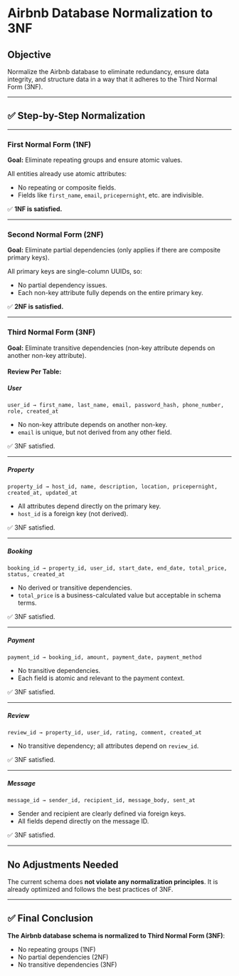 # Airbnb Database Normalization to 3NF

## Objective

Normalize the Airbnb database to eliminate redundancy, ensure data integrity, and structure data in a way that it adheres to the Third Normal Form (3NF).

---

## ✅ Step-by-Step Normalization

---

### First Normal Form (1NF)

**Goal:** Eliminate repeating groups and ensure atomic values.

All entities already use atomic attributes:

- No repeating or composite fields.
- Fields like `first_name`, `email`, `pricepernight`, etc. are indivisible.

✅ **1NF is satisfied.**

---

### Second Normal Form (2NF)

**Goal:** Eliminate partial dependencies (only applies if there are composite primary keys).

All primary keys are single-column UUIDs, so:

- No partial dependency issues.
- Each non-key attribute fully depends on the entire primary key.

✅ **2NF is satisfied.**

---

### Third Normal Form (3NF)

**Goal:** Eliminate transitive dependencies (non-key attribute depends on another non-key attribute).

#### Review Per Table:

##### User

```text
user_id → first_name, last_name, email, password_hash, phone_number, role, created_at
```

- No non-key attribute depends on another non-key.
- `email` is unique, but not derived from any other field.

✅ 3NF satisfied.

---

##### Property

```text
property_id → host_id, name, description, location, pricepernight, created_at, updated_at
```

- All attributes depend directly on the primary key.
- `host_id` is a foreign key (not derived).

✅ 3NF satisfied.

---

##### Booking

```text
booking_id → property_id, user_id, start_date, end_date, total_price, status, created_at
```

- No derived or transitive dependencies.
- `total_price` is a business-calculated value but acceptable in schema terms.

✅ 3NF satisfied.

---

##### Payment

```text
payment_id → booking_id, amount, payment_date, payment_method
```

- No transitive dependencies.
- Each field is atomic and relevant to the payment context.

✅ 3NF satisfied.

---

##### Review

```text
review_id → property_id, user_id, rating, comment, created_at
```

- No transitive dependency; all attributes depend on `review_id`.

✅ 3NF satisfied.

---

##### Message

```text
message_id → sender_id, recipient_id, message_body, sent_at
```

- Sender and recipient are clearly defined via foreign keys.
- All fields depend directly on the message ID.

✅ 3NF satisfied.

---

## No Adjustments Needed

The current schema does **not violate any normalization principles**. It is already optimized and follows the best practices of 3NF.

---

## ✅ Final Conclusion

**The Airbnb database schema is normalized to Third Normal Form (3NF)**:

- No repeating groups (1NF)
- No partial dependencies (2NF)
- No transitive dependencies (3NF)
